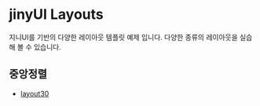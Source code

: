 # jinyUI Layouts
지니UI를 기반의 다양한 레이아웃 템플릿 예제 입니다.
다양한 종류의 레이아웃을 실습해 볼 수 있습니다.

## 중앙정렬

* [layout30](/src/layout30)
